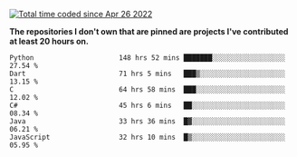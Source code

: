 <a href="https://wakatime.com/@9797ee4f-4108-45bb-8fc2-b36b9c1a1c89"><img src="https://wakatime.com/badge/user/9797ee4f-4108-45bb-8fc2-b36b9c1a1c89.svg?style=for-the-badge" alt="Total time coded since Apr 26 2022" /></a>

**The repositories I don't own that are pinned are projects I've contributed at least 20 hours on.**

<!--START_SECTION:waka-->

```text
Python                     148 hrs 52 mins ███████░░░░░░░░░░░░░░░░░░   27.54 %
Dart                       71 hrs 5 mins   ███▒░░░░░░░░░░░░░░░░░░░░░   13.15 %
C                          64 hrs 58 mins  ███░░░░░░░░░░░░░░░░░░░░░░   12.02 %
C#                         45 hrs 6 mins   ██░░░░░░░░░░░░░░░░░░░░░░░   08.34 %
Java                       33 hrs 36 mins  █▓░░░░░░░░░░░░░░░░░░░░░░░   06.21 %
JavaScript                 32 hrs 10 mins  █▒░░░░░░░░░░░░░░░░░░░░░░░   05.95 %
```

<!--END_SECTION:waka-->
